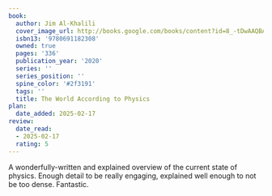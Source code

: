 ```yaml
---
book:
  author: Jim Al-Khalili
  cover_image_url: http://books.google.com/books/content?id=8_-tDwAAQBAJ&printsec=frontcover&img=1&zoom=1&edge=curl&source=gbs_api
  isbn13: '9780691182308'
  owned: true
  pages: '336'
  publication_year: '2020'
  series: ''
  series_position: ''
  spine_color: '#2f3191'
  tags: ''
  title: The World According to Physics
plan:
  date_added: 2025-02-17
review:
  date_read:
  - 2025-02-17
  rating: 5
---
```

A wonderfully-written and explained overview of the current state of physics. Enough detail to be really engaging, explained well enough to not be too dense. Fantastic.
